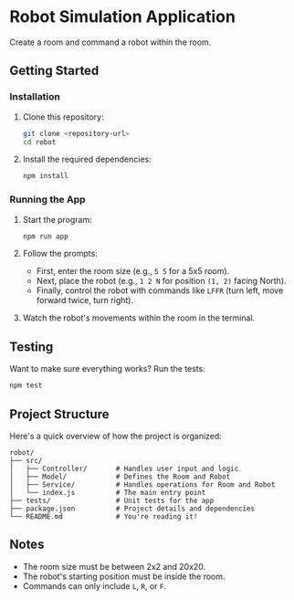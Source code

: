 # Robot Simulation Application
Create a room and command a robot within the room.

## Getting Started

### Installation

1. Clone this repository:
   ```bash
   git clone <repository-url>
   cd robot
   ```

2. Install the required dependencies:
   ```bash
   npm install
   ```

### Running the App

1. Start the program:
   ```bash
   npm run app
   ```

2. Follow the prompts:
   - First, enter the room size (e.g., `5 5` for a 5x5 room).
   - Next, place the robot (e.g., `1 2 N` for position `(1, 2)` facing North).
   - Finally, control the robot with commands like `LFFR` (turn left, move forward twice, turn right).

3. Watch the robot's movements within the room in the terminal.

## Testing

Want to make sure everything works? Run the tests:
```bash
npm test
```

## Project Structure

Here's a quick overview of how the project is organized:

```
robot/
├── src/
│   ├── Controller/       # Handles user input and logic
│   ├── Model/            # Defines the Room and Robot
│   ├── Service/          # Handles operations for Room and Robot
│   └── index.js          # The main entry point
├── tests/                # Unit tests for the app
├── package.json          # Project details and dependencies
└── README.md             # You're reading it!
```

## Notes

- The room size must be between 2x2 and 20x20.
- The robot's starting position must be inside the room.
- Commands can only include `L`, `R`, or `F`.